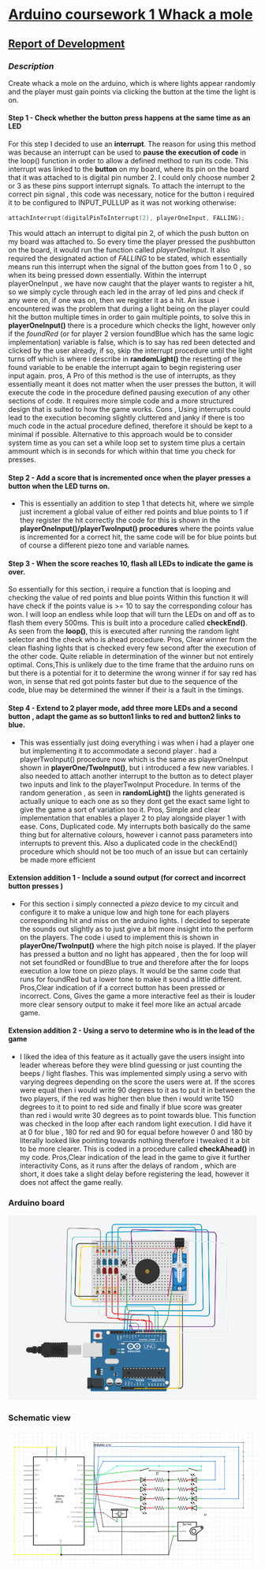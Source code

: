 

# <u>Arduino coursework 1 Whack a mole</u> 

## <u>Report of Development</u>

### *Description* 

Create whack a mole on the arduino, which is where lights appear randomly and the player must gain points via clicking the button at the time the light is on.



#### Step 1 - Check whether the button press happens at the same time as an LED

For this step I decided to use an **interrupt**. The reason for using this method was because an interrupt can be used to **pause the execution of code** in the loop() function in order to allow a defined method to run its code. This interrupt was linked to the **button** on my board, where its pin on the board that it was attached to is digital pin number 2. I could only choose number 2 or 3 as these pins support interrupt signals. To attach the interrupt to the correct pin signal , this code was necessary, notice for the button i required it to be configured to INPUT_PULLUP as it was not working otherwise:

```c
attachInterrupt(digitalPinToInterrupt(2), playerOneInput, FALLING);
```

This would attach an interrupt to digital pin 2, of which the push button on my board was attached to. So every time the player pressed the pushbutton on the board, it would run the function called *playerOneInput*. It also required the designated action of *FALLING* to be stated, which essentially means run this interrupt when the signal of the button goes from 1 to 0 , so when its being pressed down essentially. Within the interrupt playerOneInput , we have now caught that the player wants to register a hit, so we simply cycle through each led in the array of led pins and check if any were on, if one was on, then we register it as a hit. An issue i encountered was the problem that during a light being on the player could hit the button multiple times in order to gain multiple points, to solve this in **playerOneInput()** there is a procedure which checks the light, however only if the *foundRed* (or for player 2 version foundBlue which has the same logic implementation) variable is false, which is to say has red been detected and clicked by the user already, if so, skip the interrupt procedure until the light turns off which is where i describe in **randomLight()** the resetting of the found variable to be enable the interrupt again to begin registering user input again. pros, A Pro of this method is the use of interrupts, as they essentially meant it does not matter when the user presses the button, it will execute the code in the procedure defined pausing execution of any other sections of code. It requires more simple code and a more structured design that is suited to how the game works. Cons , Using interrupts could lead to the execution becoming slightly cluttered and janky if there is too much code in the actual procedure defined, therefore it should be kept to a minimal if possible. Alternative to this approach would be to consider system time as you can set a while loop set to system time plus a certain ammount which is in seconds for which within that time you check for presses.

#### Step 2 - Add a score that is incremented once when the player presses a button when the LED turns on. 

- This is essentially an addition to step 1 that detects hit, where we simple just increment a global value of either red points and blue points to 1 if they register the hit correctly the code for this is shown in the **playerOneInput()/playerTwoInput() procedures** where the points value is incremented for a correct hit, the same code will be for blue points but of course a different piezo tone and variable names. 

#### Step 3 - When the score reaches 10, flash all LEDs to indicate the game is over. 

So essentially for this section, i require a function that is looping and checking the value of red points and blue points Within this function it will have check if the points value is >= 10 to say the corresponding colour has won. I will loop an endless while loop that will turn the LEDs on and off as to flash them every 500ms. This is built into a procedure called **checkEnd()**. As seen from the **loop()**, this is executed after running the random light selector and the check who is ahead procedure. Pros, Clear winner from the clean flashing lights that is checked every few second after the execution of the other code. Quite reliable in determination of the winner but not entirely optimal. Cons,This is unlikely due to the time frame that the arduino runs on but there is a potential for it to determine the wrong winner if for say red has won, in sense that red got points faster but due to the sequence of the code, blue may be determined the winner if their is a fault in the timings.

#### Step 4 - Extend to 2 player mode, add three more LEDs and a second button , adapt the game as so button1 links to red and button2 links to blue. 

- This was essentially just doing everything i was when i had a player one but implementing it to accommodate a second player . had a playerTwoInput() procedure now which is the same as playerOneInput shown in **playerOne/TwoInput()**, but i introduced a few new variables. I also needed to attach another interrupt to the button as to detect player two inputs and link to the playerTwoInput Procedure. In terms of the random generation , as seen in **randomLight()** the lights generated is actually unique to each one as so they dont get the exact same light to give the game a sort of variation too it. Pros, Simple and clear implementation that enables a player 2 to play alongside player 1 with ease. Cons, Duplicated code. My interrupts both basically do the same thing but for alternative colours, however i cannot pass parameters into interrupts to prevent this. Also a duplicated code in the checkEnd() procedure which should not be too much of an issue but can certainly be made more efficient

#### Extension addition 1 - Include a sound output (for correct and incorrect button presses )

- For this section i simply connected a *piezo* device to my circuit and configure it to make a unique low and high tone for each players corresponding hit and miss on the arduino lights. I decided to seperate the sounds out slightly as to just give a bit more insight into the perform on the players. The code i used to implement this is shown in **playerOne/TwoInput()** where the high pitch noise is played. If the player has pressed a button and no light has appeared , then the for loop will not set foundRed or foundBlue to true and therefore after the for loops execution a low tone on piezo plays. It would be the same code that runs for foundRed but a lower tone to make it sound a little different. Pros,Clear indication of if a correct button has been pressed or incorrect. Cons, Gives the game a more interactive feel as their is louder more clear sensory output to make it feel more like an actual arcade game.

#### Extension addition 2 - Using a servo to determine who is in the lead of the game

- I liked the idea of this feature as it actually gave the users insight into leader whereas before they were blind guessing or just counting the beeps / light flashes. This was implemented simply using a servo with varying degrees depending on the score the users were at. If the scores were equal then i would write 90 degrees to it as to put it in between the two players, if the red was higher then blue then i would write 150 degrees to it to point to red side and finally if blue score was greater than red i would write 30 degrees as to point towards blue. This function was checked in the loop after each random light execution. I did have it at 0 for blue , 180 for red and 90 for equal before however 0 and 180 by literally looked like pointing towards nothing therefore i tweaked it a bit to be more clearer. This is coded in a procedure called **checkAhead()** in my code. Pros,Clear indication of the lead in the game to give it further interactivity Cons, as it runs after the delays of random , which are short, it does take a slight delay before registering the lead, however it does not affect the game really.

  



### Arduino board

![image](https://github.com/sbalfe/all-notes/blob/master/images/image-20201022044157472.png)

### Schematic view

![image](https://github.com/sbalfe/all-notes/blob/master/images/image-20201022044247934.png)
